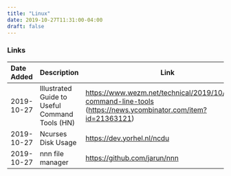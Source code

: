 ```yaml
---
title: "Linux"
date: 2019-10-27T11:31:00-04:00
draft: false
---
```


### Links

|Date Added|Description|Link|
|:---|:---|---|
|2019-10-27| Illustrated Guide to Useful Command Tools (HN) | https://www.wezm.net/technical/2019/10/useful-command-line-tools (https://news.ycombinator.com/item?id=21363121)|
|2019-10-27| Ncurses Disk Usage | https://dev.yorhel.nl/ncdu |
|2019-10-27| nnn file manager | https://github.com/jarun/nnn |
